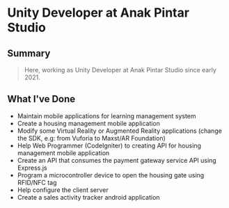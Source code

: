 # **Unity Developer at Anak Pintar Studio**

## **Summary**

> Here, working as Unity Developer at Anak Pintar Studio since early 2021.

## **What I've Done**

- Maintain mobile applications for learning management system
- Create a housing management mobile application
- Modify some Virtual Reality or Augmented Reality applications (change the SDK, e.g: from Vuforia to Maxst/AR Foundation)
- Help Web Programmer (CodeIgniter) to creating API for housing management mobile application
- Create an API that consumes the payment gateway service API using Express.js
- Program a microcontroller device to open the housing gate using RFID/NFC tag
- Help configure the client server
- Create a sales activity tracker android application
